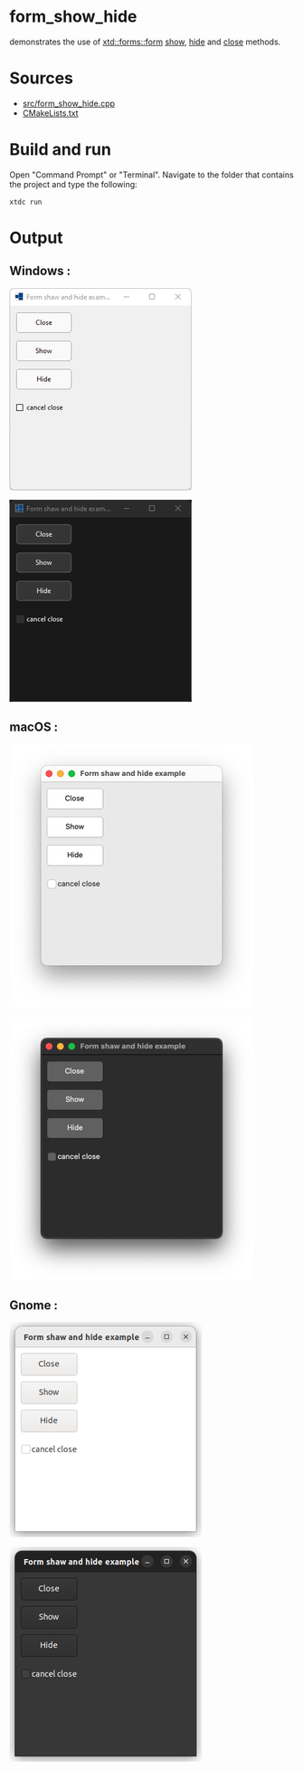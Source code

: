 # form_show_hide

demonstrates the use of [xtd::forms::form](https://codedocs.xyz/gammasoft71/xtd/classxtd_1_1forms_1_1form.html) [show](https://codedocs.xyz/gammasoft71/xtd/classxtd_1_1forms_1_1control.html#aeaab12d088fadade7d68feeb5e584b06), [hide](https://codedocs.xyz/gammasoft71/xtd/classxtd_1_1forms_1_1control.html#a8dea9e6798c6cf9928360ad437d247d4) and [close](https://codedocs.xyz/gammasoft71/xtd/classxtd_1_1forms_1_1form.html#aa15c46b6ffb3f8df16dab0d6edf796bf) methods.

# Sources

* [src/form_show_hide.cpp](src/form_show_hide.cpp)
* [CMakeLists.txt](CMakeLists.txt)

# Build and run

Open "Command Prompt" or "Terminal". Navigate to the folder that contains the project and type the following:

```shell
xtdc run
```

# Output

## Windows :

![Screenshot](../../../../docs/pictures/examples/form_show_hide_w.png)

![Screenshot](../../../../docs/pictures/examples/form_show_hide_wd.png)

## macOS :

![Screenshot](../../../../docs/pictures/examples/form_show_hide_m.png)

![Screenshot](../../../../docs/pictures/examples/form_show_hide_md.png)

## Gnome :

![Screenshot](../../../../docs/pictures/examples/form_show_hide_g.png)

![Screenshot](../../../../docs/pictures/examples/form_show_hide_gd.png)
